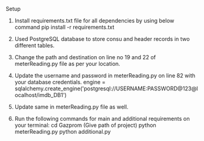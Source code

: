 Setup

1. Install requirements.txt file for all dependencies by using below command
    pip install -r requirements.txt

2. Used PostgreSQL database to store consu and header records in two different
   tables.

3. Change the path and destination on line no
    19 and 22 of meterReading.py file as per your location.

3.  Update the username and password in meterReading.py on line 82 with your database credentials.
    engine = sqlalchemy.create_engine('postgresql://USERNAME:PASSWORD@123@localhost/imdb_DB1')

4.  Update same in meterReading.py file as well.

6.  Run the following commands for main and additional requirements on your terminal:
      cd Gazprom (Give path of project)
      python meterReading.py
      python additional.py
